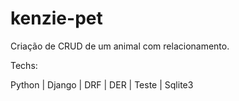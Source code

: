 # kenzie-pet

Criação de CRUD de um animal com relacionamento. 

Techs: 

 Python | Django | DRF | DER | Teste | Sqlite3

